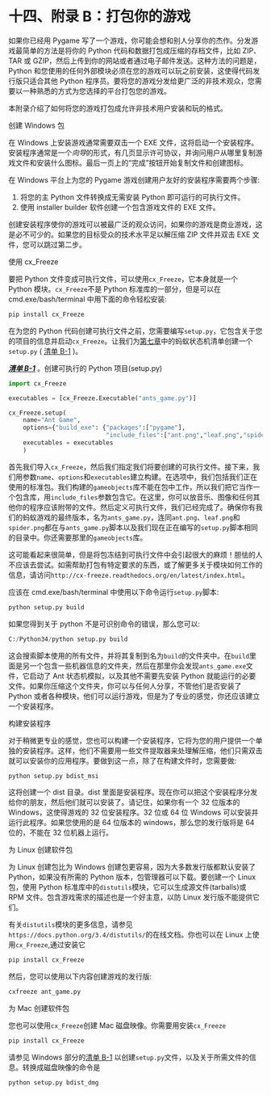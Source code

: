 # 十四、附录 B：打包你的游戏

如果你已经用 Pygame 写了一个游戏，你可能会想和别人分享你的杰作。分发游戏最简单的方法是将你的 Python 代码和数据打包成压缩的存档文件，比如 ZIP、TAR 或 GZIP，然后上传到你的网站或者通过电子邮件发送。这种方法的问题是，Python 和您使用的任何外部模块必须在您的游戏可以玩之前安装，这使得代码发行版只适合其他 Python 程序员。要将您的游戏分发给更广泛的非技术观众，您需要以一种熟悉的方式为您选择的平台打包您的游戏。

本附录介绍了如何将您的游戏打包成允许非技术用户安装和玩的格式。

创建 Windows 包

在 Windows 上安装游戏通常需要双击一个 EXE 文件，这将启动一个安装程序。安装程序通常是一个*向导*的形式，有几页显示许可协议，并询问用户从哪里复制游戏文件和安装什么图标。最后一页上的“完成”按钮开始复制文件和创建图标。

在 Windows 平台上为您的 Pygame 游戏创建用户友好的安装程序需要两个步骤:

1.  将您的主 Python 文件转换成无需安装 Python 即可运行的可执行文件。
2.  使用 installer builder 软件创建一个包含游戏文件的 EXE 文件。

创建安装程序使你的游戏可以被最广泛的观众访问，如果你的游戏是商业游戏，这是必不可少的。如果您的目标受众的技术水平足以解压缩 ZIP 文件并双击 EXE 文件，您可以跳过第二步。

使用 cx_Freeze

要把 Python 文件变成可执行文件，可以使用`cx_Freeze`，它本身就是一个 Python 模块。`cx_Freeze`不是 Python 标准库的一部分，但是可以在 cmd.exe/bash/terminal 中用下面的命令轻松安装:

```py
pip install cx_Freeze
```

在为您的 Python 代码创建可执行文件之前，您需要编写`setup.py`，它包含关于您的项目的信息并启动`cx_Freeze`。让我们为[第七章](07.html)中的蚂蚁状态机清单创建一个`setup.py` ( [清单 B-1](#list1) )。

[***清单 B-1***](#_list1) 。创建可执行的 Python 项目(setup.py)

```py
import cx_Freeze

executables = [cx_Freeze.Executable("ants_game.py")]

cx_Freeze.setup(
    name="Ant Game",
    options={"build_exe": {"packages":["pygame"],
                           "include_files":["ant.png","leaf.png","spider.png",'gameobjects']}},
    executables = executables
    )
```

首先我们导入`cx_Freeze`，然后我们指定我们将要创建的可执行文件。接下来，我们用参数`name`、`options`和`executables`建立构建。在选项中，我们包括我们正在使用的标准包。我们构建的`gameobjects`库不能在包中工作，所以我们把它当作一个包含库，用`include_files`参数包含它。在这里，你可以放音乐、图像和任何其他你的程序应该附带的文件。然后定义可执行文件，我们已经完成了。确保你有我们的蚂蚁游戏的最终版本，名为`ants_game.py`，连同`ant.png`、`leaf.png`和`spider.png`都在与`ants_game.py`脚本以及我们现在正在编写的`setup.py`脚本相同的目录中。你还需要那里的`gameobjects`库。

这可能看起来很简单，但是将包冻结到可执行文件中会引起很大的麻烦！胆怯的人不应该去尝试。如需帮助打包有特定要求的东西，或了解更多关于模块如何工作的信息，请访问`http://cx-freeze.readthedocs.org/en/latest/index.html`。

应该在 cmd.exe/bash/terminal 中使用以下命令运行`setup.py`脚本:

```py
python setup.py build
```

如果您得到关于 python 不是可识别命令的错误，那么您可以:

```py
C:/Python34/python setup.py build
```

这会搜索脚本使用的所有文件，并将其复制到名为`build`的文件夹中。在`build`里面是另一个包含一些机器信息的文件夹，然后在那里你会发现`ants_game.exe`文件，它启动了 Ant 状态机模拟，以及其他不需要先安装 Python 就能运行的必要文件。如果你压缩这个文件夹，你可以与任何人分享，不管他们是否安装了 Python 或者各种模块，他们可以运行游戏，但是为了专业的感觉，你还应该建立一个安装程序。

构建安装程序

对于稍微更专业的感觉，您也可以构建一个安装程序，它将为您的用户提供一个单独的安装程序。这样，他们不需要用一些文件提取器来处理解压缩，他们只需双击就可以安装你的应用程序。要做到这一点，除了在构建文件时，您需要做:

```py
python setup.py bdist_msi
```

这将创建一个 dist 目录。dist 里面是安装程序。现在你可以把这个安装程序分发给你的朋友，然后他们就可以安装了。请记住，如果你有一个 32 位版本的 Windows，这使得游戏的 32 位安装程序。32 位或 64 位 Windows 可以安装并运行此程序。如果您使用的是 64 位版本的 windows，那么您的发行版将是 64 位的，不能在 32 位机器上运行。

为 Linux 创建软件包

为 Linux 创建包比为 Windows 创建包更容易，因为大多数发行版都默认安装了 Python，如果没有所需的 Python 版本，包管理器可以下载。要创建一个 Linux 包，使用 Python 标准库中的`distutils`模块，它可以生成源文件(tarballs)或 RPM 文件。包含游戏需求的描述也是一个好主意，以防 Linux 发行版不能提供它们。

有关`distutils`模块的更多信息，请参见`https://docs.python.org/3.4/distutils/`的在线文档。你也可以在 Linux 上使用`cx_Freeze`,通过安装它

```py
pip install cx_Freeze
```

然后，您可以使用以下内容创建游戏的发行版:

```py
cxfreeze ant_game.py
```

为 Mac 创建软件包

您也可以使用`cx_Freeze`创建 Mac 磁盘映像。你需要用安装`cx_Freeze`

```py
pip install cx_Freeze
```

请参见 Windows 部分的[清单 B-1](#list1) 以创建`setup.py`文件，以及关于所需文件的信息。转换成磁盘映像的命令是

```py
python setup.py bdist_dmg
```